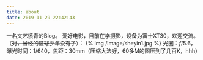 ```yaml
---
title: about
date: 2019-11-29 22:42:43
---
```

一名文艺愤青的Blog。
爱好电影，目前在学摄影，设备为富士XT30，欢迎交流。（~~对，曾经的篮球少年没有了~~）：
{% img  /image/sheyin1.jpg %}
光圈：*f*/5.6，曝光时间：1/640，焦距：30mm（压缩大法好，60多M的图压到了几百K，hhh）

<!-- {% img  /image/sheyin2.jpg %} -->